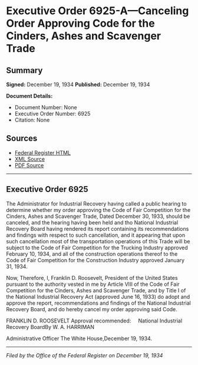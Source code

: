 # Executive Order 6925-A—Canceling Order Approving Code for the Cinders, Ashes and Scavenger Trade

## Summary

**Signed:** December 19, 1934
**Published:** December 19, 1934

**Document Details:**
- Document Number: None
- Executive Order Number: 6925
- Citation: None

## Sources
- [Federal Register HTML](https://www.presidency.ucsb.edu/documents/executive-order-6925-canceling-order-approving-code-for-the-cinders-ashes-and-scavenger)
- [XML Source](None)
- [PDF Source](None)

---

## Executive Order 6925

The Administrator for Industrial Recovery having called a public hearing to determine whether my order approving the Code of Fair Competition for the Cinders, Ashes and Scavenger Trade, Dated December 30, 1933, should be canceled, and the hearing having been held and tho National Industrial Recovery Board having rendered its report containing its recommendations and findings with respect to such cancellation, and it appearing that upon such cancellation most of the transportation operations of this Trade will be subject to the Code of Fair Competition for the Trucking Industry approved February 10, 1934, and all of the construction operations thereof to the Code of Fair Competition for the Construction Industry approved January 31, 1934.

Now, Therefore, I, Franklin D. Roosevelt, President of the United States pursuant to the authority vested in me by Article VIII of the Code of Fair Competition for the Cinders, Ashes and Scavenger Trade, and by Title I of the National Industrial Recovery Act (approved June 16, 1933) do adopt and approve the report, recommendations and findings of the National Industrial Recovery Board, and do hereby cancel my order approving said Code.

FRANKLIN D. ROOSEVELT
Approval recommended:     National Industrial Recovery BoardBy W. A. HARRIMAN          

Administrative Officer
The White House,December 19, 1934.

---

*Filed by the Office of the Federal Register on December 19, 1934*
